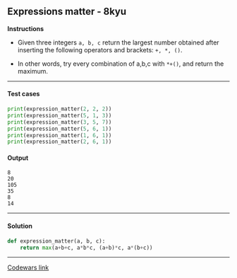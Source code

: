 ## Expressions matter - 8kyu

**Instructions**

- Given three integers `a, b, c` return the largest number obtained after inserting the following operators and brackets: `+, *, ()`.

- In other words, try every combination of a,b,c with `*+()`, and return the maximum.

---

#### Test cases

```python
print(expression_matter(2, 2, 2))
print(expression_matter(5, 1, 3))
print(expression_matter(3, 5, 7))
print(expression_matter(5, 6, 1))
print(expression_matter(1, 6, 1))
print(expression_matter(2, 6, 1))
```

#### Output

```
8
20
105
35
8
14
```

---

#### Solution

```python
def expression_matter(a, b, c):
    return max(a+b+c, a*b*c, (a+b)*c, a*(b+c))
```

---

[Codewars link](https://www.codewars.com/kata/5ae62fcf252e66d44d00008e)
